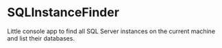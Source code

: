 # SQLInstanceFinder
Little console app to find all SQL Server instances on the current machine and list their databases.
